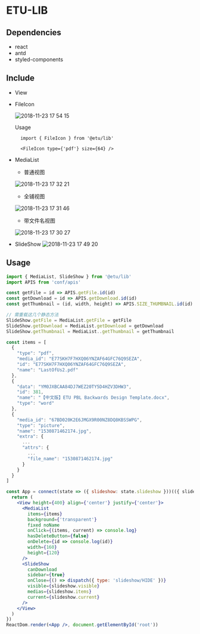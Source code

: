 # ETU-LIB

## Dependencies

- react
- antd
- styled-components

## Include

- View

- FileIcon

  ![2018-11-23 17 54 15](https://user-images.githubusercontent.com/5368890/48937373-d4b33c00-ef48-11e8-8a46-63f12f07939d.png)

  Usage
  ```
    import { FileIcon } from '@etu/lib'

    <FileIcon type={'pdf'} size={64} />
  ```
- MediaList

  + 普通视图

  ![2018-11-23 17 32 21](https://user-images.githubusercontent.com/5368890/48936436-eba45f00-ef45-11e8-8073-0c48d21cd15c.png)

  + 全铺视图

   ![2018-11-23 17 31 46](https://user-images.githubusercontent.com/5368890/48936484-0a0a5a80-ef46-11e8-8c18-bc52d0873376.png)

  + 带文件名视图

  ![2018-11-23 17 30 27](https://user-images.githubusercontent.com/5368890/48936438-ec3cf580-ef45-11e8-8d92-c4d8206ed520.png)

- SlideShow
 ![2018-11-23 17 49 20](https://user-images.githubusercontent.com/5368890/48937139-260efb80-ef48-11e8-93ad-7a76698428e1.png)


## Usage
  ```jsx
  import { MediaList, SlideShow } from '@etu/lib'
  import APIS from 'conf/apis'

  const getFile = id => APIS.getFile.id(id)
  const getDownload = id => APIS.getDownload.id(id)
  const getThumbnail = (id, width, height) => APIS.SIZE_THUMBNAIL.id(id).width(width).height(height)

  // 需重载这几个静态方法
  SlideShow.getFile = MediaList.getFile = getFile
  SlideShow.getDownload = MediaList.getDownload = getDownload
  SlideShow.getThumbnail = MediaList..getThumbnail = getThumbnail

  const items = [
    {
      "type": "pdf",
      "media_id": "E77SKH7F7HXQ06YNZAF64GFC76Q9SEZA",
      "id": "E77SKH7F7HXQ06YNZAF64GFC76Q9SEZA",
      "name": "LastOfUs2.pdf"
    },
    {
      "data": "YM0JXBCAA84DJ7WEZ20TY5D4HZV3DHW3",
      "id": 381,
      "name": "【中文版】ETU PBL Backwards Design Template.docx",
      "type": "word"
    },
    {
      "media_id": "67BD020K2E6JMGX9R00NZ8DQ8KBSSWPG",
      "type": "picture",
      "name": "1530871462174.jpg",
      "extra": {
        ...
        "attrs": {
          ...
          "file_name": "1530871462174.jpg"
        }
      }
    }
  ]

  const App = connect(state => ({ slideshow: state.slideshow }))(({ slideshow }) => {
    return (
      <View height={400} align={'center'} justify={'center'}>
        <MediaList
          items={items}
          background={'transparent'}
          fixed noName
          onClick={(items, current) => console.log}
          hasDeleteButton={false}
          onDelete={id => console.log(id)}
          width={160}
          height={120}
        />
        <SlideShow
          canDownload
          sidebar={true}
          onClose={() => dispatch({ type: 'slideshow/HIDE' })}
          visible={slideshow.visible}
          medias={slideshow.items}
          current={slideshow.current}
        />
      </View>
    )
  })
  ReactDom.render(<App />, document.getElementById('root'))
  ```
